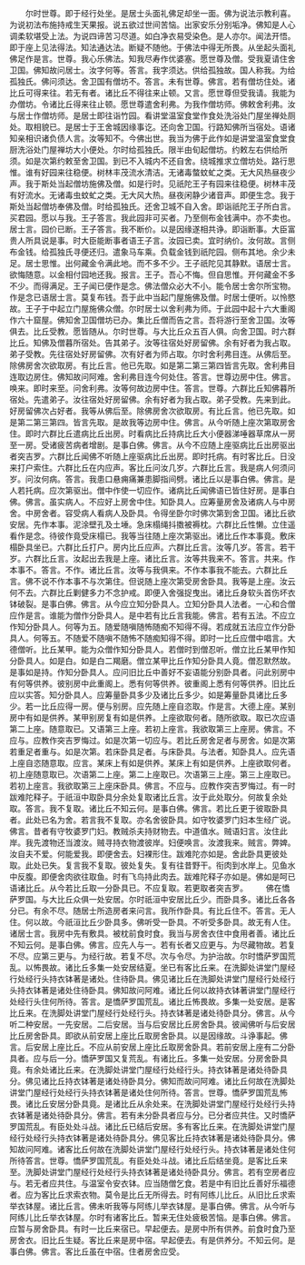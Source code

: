 <!-- { "loadSidebar": true } -->
　　尔时世尊。即于经行处坐。是居士头面礼佛足却坐一面。佛为说法示教利喜。为说初法布施持戒生天果报。说五欲过世间苦恼。出家安乐分别垢净。佛知是人心调柔软堪受上法。为说四谛苦习尽道。如白净衣易受染色。是人亦尔。闻法开悟。即于座上见法得法。知法通达法。断疑不随他。于佛法中得无所畏。从坐起头面礼佛足作是言。世尊。我心乐佛法。知我尽寿作优婆塞。愿世尊及僧。受我夏请住舍卫国。佛知故问居士。汝字何等。答言。我字须达。供给孤独故。国人称我。为给孤独氏。佛问须达。舍卫国有僧坊不。答言。未有世尊。佛言。若有僧坊住处。诸比丘可得来往。若无有者。诸比丘不得往来止顿。又言。愿世尊但受我请。我能为办僧坊。令诸比丘得来往止顿。愿世尊遣舍利弗。为我作僧坊师。佛敕舍利弗。汝与居士作僧坊师。是居士即往诣竹园。看讲堂温室食堂作食处洗浴处门屋坐禅处厕处。取相貌已。是居士于王舍城因缘事讫。还向舍卫国。行路知佛所当宿处。语诸知亲相识诸负债人言。汝等知不。今佛出世。我当为佛于此作如是讲堂温室食堂食厨洗浴处门屋禅坊大小便处。尔时给孤独氏。限半由旬起僧坊。约敕左右供给所须。如是次第约敕至舍卫国。到已不入城内不还自舍。绕城推求立僧坊处。路行思惟。谁有好园来往稳便。树林丰茂流水清洁。无诸毒螫蚊虻之类。无大风热昼夜少声。我于斯处当起僧坊施佛及僧。如是行时。见祇陀王子有园来往稳便。树林丰茂有好流水。无诸毒虫蚊虻之类。无大风大热。昼夜闲静少诸音声。即便生念。我于斯处当起僧坊奉佛及僧。时给孤独氏。还舍卫城不自入舍。即诣祇陀王子所白言。买君园。愿以与我。王子答言。我此园非可买者。乃至侧布金钱满中。亦不卖也。居士言。园价已断。王子答言。我不断价。以是因缘遂相共诤。即诣断事。大臣富贵人所具说是事。时大臣能断事者语王子言。汝园已卖。宜时纳价。汝何故。言侧布金钱。给孤独氏寻便还归。遣象马车乘。负载金钱到祇陀园。侧布其地。余少未足。居士思惟。出何藏金令满此地。而不多不少。王子祇陀见其静默。语居士言。欲悔随意。以金相付园地还我。报言。王子。吾心不悔。但自思惟。开何藏金不多不少。而得满足。王子闻已便作是念。佛法僧众必大不小。能令居士舍尔所宝物。作是念已语居士言。莫复布钱。吾于此中当起门屋施佛及僧。时居士便听。以怜愍故。王子于中起立门屋施佛众僧。尔时居士以舍利弗为师。于此园中起十六大重阁作六十窟屋。佛知舍卫国僧坊已办。集比丘僧而告之言。吾将游行至舍卫国。汝等俱去。比丘受教。愿皆随从。尔时世尊。与大比丘众五百人俱。向舍卫国。时六群比丘。知佛及僧暮所宿处。告其弟子。汝等往宿处好房留佛。余有好者为我占取。弟子受教。先往宿处好房留佛。次有好者为师占取。尔时舍利弗目连。从佛后至。除佛房舍次欲取房。有比丘言。他已先取。如是第二第三第四皆言先取。舍利弗目连取边房住。佛知故问阿难。舍利弗目连今何处住。答言。世尊边房中住。佛言。唤来。即时来至。问舍利弗。汝等何故边房中住。答言。世尊。六群比丘知佛暮所宿处。先遣弟子。汝往宿处好房留佛。余有好者为我占取。弟子受教。先来到此。好房留佛次占好者。我等从佛后至。除佛房舍次欲取房。有比丘言。他已先取。如是第二第三第四。皆言先取。是故我等边房中住。佛言。从今听随上座次第取房舍住。即时六群比丘遣病比丘出房。时看病比丘持病比丘大小便器涕唾器草席从一房至一房。受诸疲苦病者增剧。是事白佛。佛言。从今不应随上座驱病比丘出房驱出者突吉罗。六群比丘闻佛不听随上座驱病比丘出房。即时托病。有时客比丘。日没来打户索住。六群比丘在内应声。客比丘问汝几岁。六群比丘言。我是病人何须问岁。问汝何病。答言。我患口悬痈痛兼患脚指间劈。诸比丘以是事白佛。佛言。是人若托病。应次第驱出。僧中作使一切应作。诸病比丘闻佛语已皆住好房。是事白佛。佛言。虽实病人。不应好上房舍中住。知卧具人。应筹量房舍及诸病人与中房舍。中房舍者。容受病人看病人及卧具。令得坐卧尔时佛次第到舍卫国。诸比丘欲安居。先作本事。泥涂壁孔及土埵。急床榻绳抖擞被褥枕。六群比丘性懒。立住遥看作是念。待彼作竟受床榻已。我等当往随上座次第驱出。诸比丘作本事竟。敷床榻卧具坐已。六群比丘打户。房内比丘应声。六群比丘言。汝等几岁。答言。若干岁。六群比丘言。汝起出去我是上座。诸比丘言。汝等共我来不。答言。共来。作本事不。答言。不作。诸比丘言。汝等与我俱来。不作本事我不能去。六群比丘言。佛不说不作本事不与次第住。但说随上座次第受房舍卧具。我等是上座。汝云何不去。六群比丘剿健多力不念护戒。即便入舍强捉曳出。诸比丘身软头首伤坏衣钵破裂。是事白佛。佛言。从今应立知分卧具人。立知分卧具人法者。一心和合僧应作是言。谁能为僧作分卧具人。是中若有比丘言我能。佛言。若有五法。不应立作知分卧具人。何等为五。随爱随嗔随怖随痴不知得不得。若成就五法应立作分卧具人。何等五。不随爱不随嗔不随怖不随痴知得不得。即时一比丘应僧中唱言。大德僧听。比丘某甲。能为众僧作知分卧具人。若僧时到僧忍听。僧立比丘某甲作知分卧具人。如是白。如是白二羯磨。僧立某甲比丘作知分卧具人竟。僧忍默然故。是事如是持。作知分卧具人。应问旧比丘中善好不妄语能分别卧具者。问此别房中有何等供养。彼别房中此重阁上。悉有何等供养。彼重阁上悉有何等供养。旧比丘应以实答。知分卧具人。应筹量卧具多少及诸比丘多少。如是筹量卧具诸比丘多少。若一比丘应得一房。便与别房。应先随上座自恣取。作是言。大德上座。某别房中有如是供养。某甲别房复有如是供养。上座欲取何者。随所欲取。取已次应语第二上座。随意取已。又语第三上座。若初上座言。我欲取第三上座房。佛言。不应与。应教作突吉罗悔过。如是次第一切应与。若比丘房舍足者与房舍。如是次第若重足者重与。如是次第。若床卧具足者。与床卧具。与法者。知卧具人。应先语上座自恣随意取。应言。某床上有如是供养。某床上有如是供养。上座欲取何者。初上座随意取已。次语第二上座。第二上座取已。次语第三上座。第三上座取已。若初上座言。我欲取第三上座床卧具。佛言。不应与。应教作突吉罗悔过。有一时跋难陀释子。于祇洹中取卧具分余处复取诸比丘言。汝于此处取分。何故复余处取。答言。我不复取。诸比丘不知云何。是事白佛。佛言。若比丘更于彼取卧具者。此处已名为舍。若言我不复取。亦名舍彼卧具。如守牧婆罗门妇本生经广说。佛言。昔者有守牧婆罗门妇。教贼杀夫持财物去。中道值水。贼语妇言。汝住此岸。我先渡物还当渡汝。贼寻持衣物渡彼岸。妇便唤言。汝渡我来。贼言。弊婢。汝自夫不爱。何能爱我。即便舍去。妇裸形住。跋难陀亦如是。舍此卧具更彼处取。此处已失。复言我不复取。彼处复失。复有往昔野干。衔肉到水岸上。见鱼水中反腹。即便舍肉欲往取鱼。时有飞鸟持此肉去。跋难陀释子亦如是。佛如是呵已语诸比丘。从今若比丘取一分卧具已。不应复取。若更取者突吉罗。
　　佛在憍萨罗国。与大比丘众俱一处安居。尔时祇洹中安居比丘少。而卧具多。诸比丘各各分已。有余不尽。随居士所造房者来问言。我所作卧具。有比丘住不。答言。无人住。何以故。今祇洹比丘少卧具多。佛听受一卧具。不听受多卧具。故无有人住。诸居士言。我房中先有敷具。被枕前食时食。我当与房舍衣住中食用者善。诸比丘不知云何。是事白佛。佛言。应先人与一。若有长者又应更与。为尽藏物故。若复不尽。应第三更与。为经行故。若复不尽。次与令尽。为护治故。尔时憍萨罗国荒乱。以怖畏故。诸比丘多集一处安居结夏。坐已有客比丘来。在洗脚处讲堂门屋经行处经行头持衣钵著是诸处。住待卧具。佛见诸比丘在洗脚处讲堂门屋经行处经行头持衣钵著是诸处住待卧具。佛知故问阿难。诸比丘何以故持衣钵著讲堂门屋经行处经行头住何所待。答言。是憍萨罗国荒乱。诸比丘怖畏故。多集一处安居。是客比丘来。在洗脚处讲堂门屋经行处经行头。持衣钵著是诸处待卧具分。佛言。从今听二种安居。一先安居。二后安居。当与后安居比丘房舍卧具。彼闻佛听与后安居比丘房舍卧具。即欲从前安居上座比丘取房舍卧具。以是因缘故。斗诤事起。佛言。后安居上座比丘。不应从前安居上座比丘取房舍卧具。若前安居上座有二分卧具者。应与后一分。憍萨罗国又复荒乱。有诸比丘。多集一处安居。分房舍卧具竟。有余处诸比丘来。在洗脚处讲堂门屋经行处经行头。持衣钵著是诸处待卧具分。佛见诸比丘持衣钵著是诸处待卧具分。佛知而故问阿难。诸比丘何故在洗脚处讲堂门屋经行处经行头持衣钵著是诸处住何所待。答言。世尊。憍萨罗国荒乱怖畏。诸比丘安居分卧具竟。是诸比丘从余处来。在洗脚处讲堂门屋经行处经行头持衣钵著是诸处待卧具分。佛言。若有未分卧具者应与分。已分者应共住。又时憍萨罗国荒乱。有臣处处斗战。诸比丘已结后安居。多有客比丘来。在洗脚处讲堂门屋经行处经行头持衣钵著是诸处待卧具分。佛见客比丘持衣钵著是诸处待卧具分。佛知故问阿难。诸客比丘何故在洗脚处讲堂门屋经行处经行头。持衣钵著是诸处住何所待答言。世尊。憍萨罗国荒乱。有臣处处斗战。诸比丘后结坐竟。是客比丘来至。洗脚处讲堂门屋经行处经行头持衣钵著是诸处待卧具分。佛言。若有空房者应与。若无者应共住。与温室令安衣钵。应当随僧乞食。若是中有旧比丘善好乐福德者。应为客比丘求索衣物。莫令是比丘无所得去。时有阿练儿比丘。从旧比丘求索举衣钵屋。诸比丘言。佛未听我等与阿练儿举衣钵屋。是事白佛。佛言。从今听与阿练儿比丘举衣钵屋。尔时有诸客比丘。暂来无住处疲极苦恼。是事白佛。佛言。应暂与房舍卧具。有时一比丘来宿已。早起便去。是房中所有供养。前食时食乃至房舍衣。旧比丘生疑。客比丘来是房中宿。早起便去。有是供养分。不知云何。是事白佛。佛言。客比丘虽在中宿。住者房舍应受。
